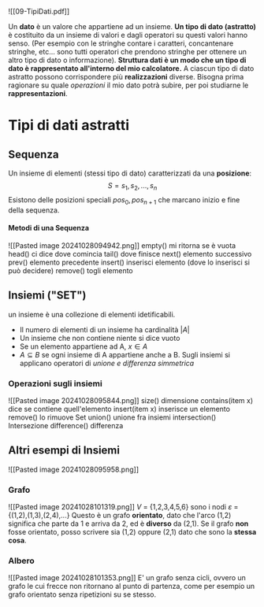 ![[09-TipiDati.pdf]]

Un **dato** è un valore che appartiene ad un insieme.
**Un tipo di dato (astratto)** è costituito da un insieme di valori e dagli operatori su questi valori hanno senso. (Per esempio con le stringhe contare i caratteri, concantenare stringhe, etc... sono tutti operatori che prendono stringhe per ottenere un altro tipo di dato o informazione).
**Struttura dati è un modo che un tipo di dato è rappresentato all'interno del mio calcolatore.**
A ciascun tipo di dato astratto possono corrispondere più **realizzazioni** diverse.
Bisogna prima ragionare su quale *operazioni* il mio dato potrà subire, per poi studiarne le **rappresentazioni**.

# Tipi di dati astratti
## Sequenza
Un insieme di elementi (stessi tipo di dato) caratterizzati da una **posizione**:
$$S = s_1,s_2,...,s_n$$
Esistono delle posizioni speciali $pos_{0}, pos_{n+1}$ che marcano inizio e fine della sequenza.
#### Metodi di una Sequenza
![[Pasted image 20241028094942.png]]
empty() mi ritorna se è vuota
head() ci dice dove comincia
tail() dove finisce
next() elemento successivo
prev() elemento precedente
insert() inserisci elemento (dove lo inserisci si può decidere)
remove() togli elemento

## Insiemi ("SET")
un insieme è una collezione di elementi idetificabili.
- Il numero di elementi di un insieme ha cardinalità $|A|$
- Un insieme che non contiene niente si dice vuoto
- Se un elemento appartiene ad A, $x \in A$
- $A \subseteq B$ se ogni insieme di A appartiene anche a B.
Sugli insiemi si applicano operatori di *unione e differenza simmetrica*

### Operazioni sugli insiemi
![[Pasted image 20241028095844.png]]
size() dimensione
contains(item x) dice se contiene quell'elemento
insert(item x) inserisce un elemento
remove() lo rimuove
Set union() unione fra insiemi
intersection() Intersezione
difference() differenza

## Altri esempi di Insiemi
![[Pasted image 20241028095958.png]]
### Grafo
![[Pasted image 20241028101319.png]]
$V$ = {1,2,3,4,5,6} sono i nodi
$\varepsilon$ = {(1,2),(1,3),(2,4),...} 
Questo è un grafo **orientato**, dato che l'arco (1,2) significa che parte da 1 e arriva da 2, ed è **diverso** da (2,1).
Se il grafo **non** fosse orientato, posso scrivere sia (1,2) oppure (2,1) dato che sono la **stessa cosa**.
### Albero 
![[Pasted image 20241028101353.png]]
E' un grafo senza cicli, ovvero un grafo le cui frecce non ritornano al punto di partenza, come per esempio un grafo orientato senza ripetizioni su se stesso.